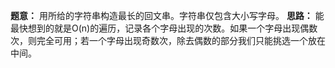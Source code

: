 **题意：**
用所给的字符串构造最长的回文串。字符串仅包含大小写字母。
**思路：**
能最快想到的就是O(n)的遍历，记录各个字母出现的次数。如果一个字母出现偶数次，则完全可用；若一个字母出现奇数次，除去偶数的部分我们只能挑选一个放在中间。
